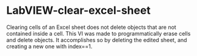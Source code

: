 # LabVIEW-clear-excel-sheet
Clearing cells of an Excel sheet does not delete objects that are not contained inside a cell. This VI was made to programmatically erase cells and delete objects. It accomplishes so by deleting the edited sheet, and creating a new one with index==1. 
